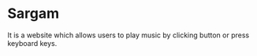 # Sargam
It is a website which allows users to play music by clicking button or press keyboard keys.
